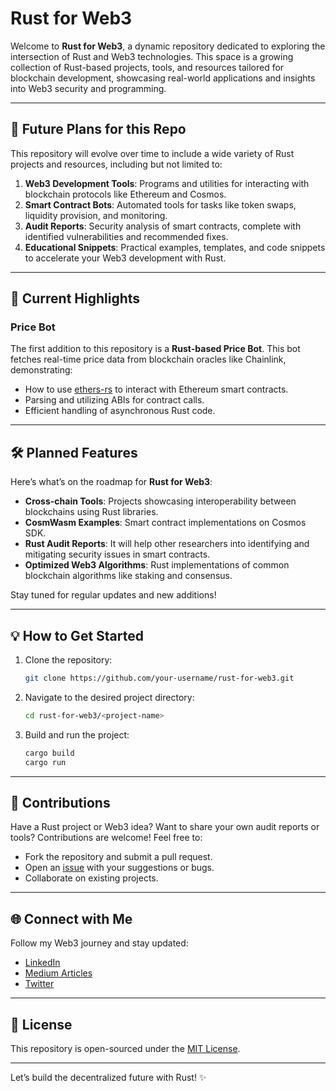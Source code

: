 
# Rust for Web3

Welcome to **Rust for Web3**, a dynamic repository dedicated to exploring the intersection of Rust and Web3 technologies. This space is a growing collection of Rust-based projects, tools, and resources tailored for blockchain development, showcasing real-world applications and insights into Web3 security and programming.

---

## 📂 Future Plans for this Repo
This repository will evolve over time to include a wide variety of Rust projects and resources, including but not limited to:

1. **Web3 Development Tools**: Programs and utilities for interacting with blockchain protocols like Ethereum and Cosmos.
2. **Smart Contract Bots**: Automated tools for tasks like token swaps, liquidity provision, and monitoring.
3. **Audit Reports**: Security analysis of smart contracts, complete with identified vulnerabilities and recommended fixes.
4. **Educational Snippets**: Practical examples, templates, and code snippets to accelerate your Web3 development with Rust.

---

## 🌟 Current Highlights
### **Price Bot**
The first addition to this repository is a **Rust-based Price Bot**. This bot fetches real-time price data from blockchain oracles like Chainlink, demonstrating:
- How to use [ethers-rs](https://docs.rs/ethers/latest/ethers/) to interact with Ethereum smart contracts.
- Parsing and utilizing ABIs for contract calls.
- Efficient handling of asynchronous Rust code.

---

## 🛠️ Planned Features
Here’s what’s on the roadmap for **Rust for Web3**:
- **Cross-chain Tools**: Projects showcasing interoperability between blockchains using Rust libraries.
- **CosmWasm Examples**: Smart contract implementations on Cosmos SDK.
- **Rust Audit Reports**: It will help other researchers into identifying and mitigating security issues in smart contracts.
- **Optimized Web3 Algorithms**: Rust implementations of common blockchain algorithms like staking and consensus.

Stay tuned for regular updates and new additions!

---

## 💡 How to Get Started
1. Clone the repository:
   ```bash
   git clone https://github.com/your-username/rust-for-web3.git
   ```
2. Navigate to the desired project directory:
   ```bash
   cd rust-for-web3/<project-name>
   ```
3. Build and run the project:
   ```bash
   cargo build
   cargo run
   ```

---

## 🌱 Contributions
Have a Rust project or Web3 idea? Want to share your own audit reports or tools? Contributions are welcome! Feel free to:
- Fork the repository and submit a pull request.
- Open an [issue](https://github.com/your-username/rust-for-web3/issues) with your suggestions or bugs.
- Collaborate on existing projects.

---

## 🌐 Connect with Me
Follow my Web3 journey and stay updated:
- [LinkedIn](https://www.linkedin.com/in/tushar1695/)
- [Medium Articles](https://tusharbhatia43.medium.com/)
- [Twitter](https://x.com/elliot_1698)

---

## 📜 License
This repository is open-sourced under the [MIT License](./LICENSE).

---

Let’s build the decentralized future with Rust! ✨

